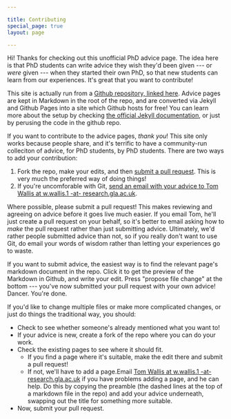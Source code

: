 ```yaml
---

title: Contributing
special_page: true
layout: page

---
```


Hi! Thanks for checking out this unofficial PhD advice page. The idea here is that PhD students can write advice they wish they'd been given --- or *were* given --- when they started their own PhD, so that new students can learn from our experiences. It's great that you want to contribute!

This site is actually run from a [Github repository, linked here](https://github.com/Unofficial-Glasgow-PhD/unofficial-advice). Advice pages are kept in Markdown in the root of the repo, and are converted via Jekyll and Github Pages into a site which Github hosts for free! You can learn more about the setup by checking [the official Jekyll documentation](http://jekyllrb.com/), or just by perusing the code in the github repo.

If you want to contribute to the advice pages, *thank you*! This site only works because people share, and it's terrific to have a community-run colleciton of advice, for PhD students, by PhD students. There are two ways to add your contribution:

1. Fork the repo, make your edits, and then [submit a pull request](https://help.github.com/articles/creating-a-pull-request/). This is very much the preferred way of doing things!
2. If you're uncomforable with Git, [send an email with your advice to Tom Wallis at w.wallis.1 -at- research.gla.ac.uk](mailto:w.wallis.1@research.gla.ac.uk).

Where possible, please submit a pull request! This makes reviewing and agreeing on advice before it goes live much easier. If you email Tom, he'll just create a pull request on your behalf, so it's better to email asking how to *make* the pull request rather than just submitting advice. Ultimately, we'd rather people submitted advice than not, so if you really don't want to use Git, do email your words of wisdom rather than letting your experiences go to waste.

If you want to submit advice, the easiest way is to find the relevant page's markdown document in the repo. Click it to get the preview of the Markdown in Github, and write your edit. Press "propose file change" at the bottom --- you've now submitted your pull request with your own advice! Dancer. You're done. 

If you'd like to change multiple files or make more complicated changes, or just do things the traditional way, you should:

* Check to see whether someone's already mentioned what you want to!
* If your advice is new, create a fork of the repo where you can do your work. 
* Check the existing pages to see where it should fit. 
    * If you find a page where it's suitable, make the edit there and submit a pull request!
    * If not, we'll have to add a page.<span class="marginnote">Email [Tom Wallis at w.wallis.1 -at- research.gla.ac.uk](mailto:w.wallis.1@research.gla.ac.uk) if you have problems adding a page, and he can help.</span>
      Do this by copying the preamble (the dashed lines at the top of a markdown file in the repo) and add your advice underneath, swapping out the title for something more suitable.
* Now, submit your pull request.
